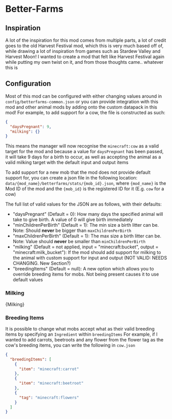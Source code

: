 # Better-Farms

## Inspiration
A lot of the inspiration for this mod comes from multiple parts, a lot of credit goes to the old Harvest Festival mod, which this is very much based off of, while drawing a lot of inspiration from games such as Stardew Valley and Harvest Moon!
I wanted to create a mod that felt like Harvest Festival again while putting my own twist on it, and from those thoughts came.. whatever this is

## Configuration
Most of this mod can be configured with either changing values around in `config/betterfarms-common.json` or you can provide integration with this mod and other animal mods by adding onto the custom datapack in this mod!
For example, to add support for a cow, the file is constructed as such:
```json
{
  "daysPregnant": 9,
  "milking": {}
}
```

This means the manager will now recognise the `minecraft:cow` as a valid target for the mod and because a value for `daysPregnant` has been passed, it will take 9 days for a birth to occur, as well as accepting the animal as a valid milking target with the default input and output items

To add support for a new mob that the mod does not provide default support for, you can create a json file in the following location: `data/{mod_name}/betterfarms/stats/{mob_id}.json`, where `{mod_name}` is the Mod ID of the mod and the `{mob_id}` is the registered ID for it (E.g. `cow` for a cow)

The full list of valid values for the JSON are as follows, with their defaults:

- "daysPregnant" (Default = 0): How many days the specified animal will take to give birth. A value of 0 will give birth immediately
- "minChildrenPerBirth" (Default = 1): The min size a birth litter can be. Note: Should **never** be bigger than `maxChildrenPerBirth`
- "maxChildrenPerBirth" (Default = 1): The max size a birth litter can be. Note: Value should **never** be smaller than `minChildrenPerBirth`
- "milking" (Default = not applied, input = "minecraft:bucket", output = "minecraft:milk_bucket"): If the mod should add support for milking to the animal with custom support for input and output (NOT VALID: NEEDS CHANGING. New Section?)
- "breedingItems" (Default = null): A new option which allows you to override breeding items for mobs. Not being present causes it to use default values

### Milking
{Milking}

### Breeding Items
It is possible to change what mobs accept what as their valid breeding items by specifying an `Ingredient` within `breedingItems`
For example, if I wanted to add carrots, beetroots and any flower from the flower tag as the cow's breeding items, you can write the following in `cow.json`
```json
{
  "breedingItems": [
    {
      "item": "minecraft:carrot"
    },
    {
      "item": "minecraft:beetroot"
    },
    {
      "tag": "minecraft:flowers"
    }
  ]
}
```